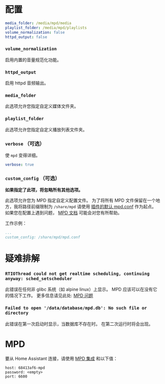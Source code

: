 # 配置

```yaml
media_folder: /media/mpd/media
playlist_folder: /media/mpd/playlists
volume_normalization: false
httpd_output: false
```

### `volume_normalization`

启用内置的音量规范化功能。

### `httpd_output`

启用 httpd 音频输出。

### `media_folder`

此选项允许您指定自定义媒体文件夹。

### `playlist_folder`

此选项允许您指定自定义播放列表文件夹。

### `verbose` （可选）

使 `mpd` 变得详细。

```yaml
verbose: true
```

### `custom_config` （可选）

**如果指定了此项，将忽略所有其他选项。**

此选项允许您为 MPD 指定自定义配置文件。
为了将所有 MPD 文件保留在一个地方，我将路径前缀限制为 `/share/mpd`
请使用 [插件的默认 mpd.conf](https://github.com/Poeschl/Hassio-Addons/blob/main/mpd/root/etc/mpd.conf) 作为起点。
如果您在配置上遇到问题， [MPD 文档](https://www.musicpd.org/doc/html/user.html#configuration) 可能会对您有所帮助。

工作示例：

```yaml
...
custom_config: /share/mpd/mpd.conf
```

# 疑难排解

### `RTIOThread could not get realtime scheduling, continuing anyway: sched_setscheduler`

此错误在任何非 glibc 系统（如 alpine linux）上显示。 MPD 应该可以在没有它的情况下工作。
更多信息请见此处: [MPD 问题](https://github.com/MusicPlayerDaemon/MPD/issues/218)

### `Failed to open '/data/database/mpd.db': No such file or directory`

此错误在第一次启动时显示，当数据库不存在时。 在第二次运行时将会出现。

# MPD

要从 Home Assistant 连接，请使用 [MPD 集成](https://www.home-assistant.io/integrations/mpd/) 和以下值：

```text
host: 68413af6-mpd
password: <empty>
port: 6600